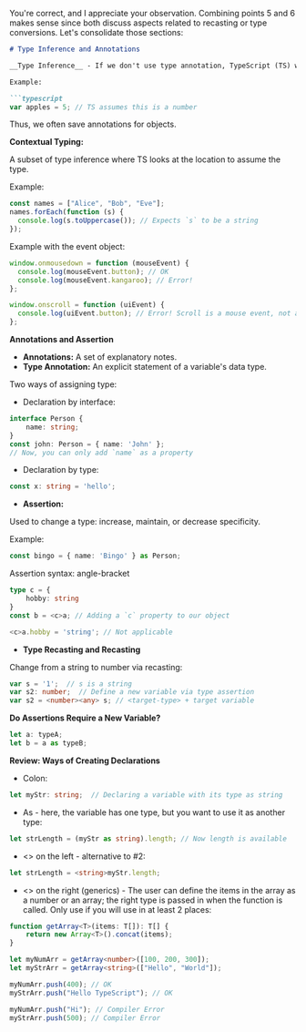 You're correct, and I appreciate your observation. Combining points 5 and 6 makes sense since both discuss aspects related to recasting or type conversions. Let's consolidate those sections:

```markdown
# Type Inference and Annotations

__Type Inference__ - If we don't use type annotation, TypeScript (TS) will make an educated guess based on the value.

Example:

```typescript
var apples = 5; // TS assumes this is a number
```

Thus, we often save annotations for objects.

**Contextual Typing:**

A subset of type inference where TS looks at the location to assume the type.

Example:

```typescript
const names = ["Alice", "Bob", "Eve"];
names.forEach(function (s) {
  console.log(s.toUppercase()); // Expects `s` to be a string
});
```

Example with the event object:

```typescript
window.onmousedown = function (mouseEvent) {
  console.log(mouseEvent.button); // OK
  console.log(mouseEvent.kangaroo); // Error!
};

window.onscroll = function (uiEvent) {
  console.log(uiEvent.button); // Error! Scroll is a mouse event, not a uiEvent
};
```

**Annotations and Assertion**

- **Annotations:** A set of explanatory notes.
- **Type Annotation:** An explicit statement of a variable's data type.

Two ways of assigning type:

- Declaration by interface:

```typescript
interface Person {
    name: string;
}
const john: Person = { name: 'John' };
// Now, you can only add `name` as a property
```

- Declaration by type:

```typescript
const x: string = 'hello';
```

- **Assertion:**

Used to change a type: increase, maintain, or decrease specificity.

Example:

```typescript
const bingo = { name: 'Bingo' } as Person;
```

Assertion syntax: angle-bracket

```typescript
type c = {
	hobby: string
}
const b = <c>a; // Adding a `c` property to our object

<c>a.hobby = 'string'; // Not applicable
```

- **Type Recasting and Recasting**

Change from a string to number via recasting:

```typescript
var s = '1';  // s is a string
var s2: number;  // Define a new variable via type assertion
var s2 = <number><any> s; // <target-type> + target variable
```

**Do Assertions Require a New Variable?**

```typescript
let a: typeA;
let b = a as typeB;
```

**Review: Ways of Creating Declarations**

- Colon:

```typescript
let myStr: string;  // Declaring a variable with its type as string
```

- As - here, the variable has one type, but you want to use it as another type:

```typescript
let strLength = (myStr as string).length; // Now length is available
```

- <> on the left - alternative to #2:

```typescript
let strLength = <string>myStr.length;
```

- <> on the right (generics) - The user can define the items in the array as a number or an array; the right type is passed in when the function is called. Only use if you will use in at least 2 places:

```typescript
function getArray<T>(items: T[]): T[] {
    return new Array<T>().concat(items);
}

let myNumArr = getArray<number>([100, 200, 300]);
let myStrArr = getArray<string>(["Hello", "World"]);

myNumArr.push(400); // OK
myStrArr.push("Hello TypeScript"); // OK

myNumArr.push("Hi"); // Compiler Error
myStrArr.push(500); // Compiler Error
```
```